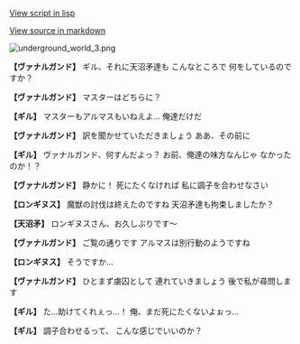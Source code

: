 [View script in lisp](../scripts/100905013.txt)

[View source in markdown](100905013.md)

![underground_world_3.png](../images/backgrounds/underground_world_3.png)

**【ヴァナルガンド】**
ギル、それに天沼矛達も
こんなところで
何をしているのですか？

**【ヴァナルガンド】**
マスターはどちらに？

**【ギル】**
マスターもアルマスもいねえよ…
俺達だけだ

**【ヴァナルガンド】**
訳を聞かせていただきましょう
ああ、その前に

**【ギル】**
ヴァナルガンド、何すんだよっ？
お前、俺達の味方なんじゃ
なかったのか！？

**【ヴァナルガンド】**
静かに！
死にたくなければ
私に調子を合わせなさい

**【ロンギヌス】**
魔獣の討伐は終えたのですね
天沼矛達も拘束しましたか？

**【天沼矛】**
ロンギヌスさん、お久しぶりです～

**【ヴァナルガンド】**
ご覧の通りです
アルマスは別行動のようですね

**【ロンギヌス】**
そうですか…

**【ヴァナルガンド】**
ひとまず虜囚として
連れていきましょう
後で私が尋問します

**【ギル】**
た…助けてくれぇっ…！
俺、まだ死にたくないよぉっ…

**【ギル】**
調子合わせるって、
こんな感じでいいのか？